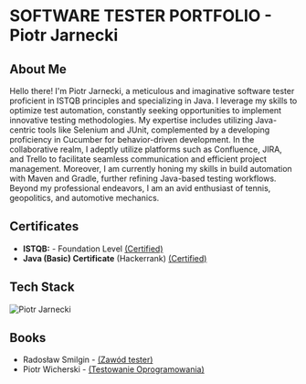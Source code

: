 # SOFTWARE TESTER PORTFOLIO - Piotr Jarnecki

## About Me

Hello there! I'm Piotr Jarnecki, a meticulous and imaginative software tester proficient in ISTQB principles and specializing in Java. I leverage my skills to optimize test automation, constantly seeking opportunities to implement innovative testing methodologies. My expertise includes utilizing Java-centric tools like Selenium and JUnit, complemented by a developing proficiency in Cucumber for behavior-driven development. In the collaborative realm, I adeptly utilize platforms such as Confluence, JIRA, and Trello to facilitate seamless communication and efficient project management. Moreover, I am currently honing my skills in build automation with Maven and Gradle, further refining Java-based testing workflows. Beyond my professional endeavors, I am an avid enthusiast of tennis, geopolitics, and automotive mechanics.

## Certificates 
- **ISTQB:** - Foundation Level [(Certified)](https://drive.google.com/file/d/1RfHn0VTPUqYxm0ttQM9strxOtc0qpn75/view?usp=drive_link)
- **Java (Basic) Certificate** (Hackerrank) [(Certified)](https://www.hackerrank.com/certificates/4e3b779d98d7)

## Tech Stack
![Piotr Jarnecki](https://drive.google.com/uc?id=1WszrSuURltCuVerNTQnscmr6KcMu8FhS)

## Books
- Radosław Smilgin - [(Zawód tester)](https://lubimyczytac.pl/ksiazka/291227/zawod-tester)
- Piotr Wicherski - [(Testowanie Oprogramowania)](https://ksiazka.testowanieoprogramowania.pl/)


